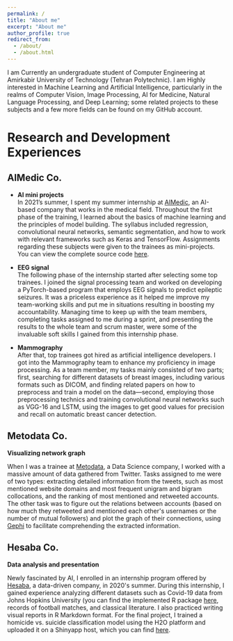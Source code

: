 ```yaml
---
permalink: /
title: "About me"
excerpt: "About me"
author_profile: true
redirect_from: 
  - /about/
  - /about.html
---
```


I am Currently an undergraduate student of Computer Engineering at Amirkabir University of Technology (Tehran Polytechnic). I am Highly interested in Machine Learning and Artificial Intelligence, particularly in the realms of Computer Vision, Image Processing, AI for Medicine, Natural Language Processing, and Deep Learning; some related projects to these subjects and a few more fields can be found on my GitHub account.  

# Research and Development Experiences

## AIMedic Co.
* **AI mini projects** <br/>
In 2021’s summer, I spent my summer internship at [AIMedic](https://aimedic.co), an AI-based company that works in the medical field. Throughout the first phase of the training, I learned about the basics of machine learning and the principles of model building. The syllabus included regression, convolutional neural networks, semantic segmentation, and how to work with relevant frameworks such as Keras and TensorFlow. Assignments regarding these subjects were given to the trainees as mini-projects. You can view the complete source code [here](https://github.com/zahrasalarian/AI-Mini-Projects).

* **EEG signal** <br/>
The following phase of the internship started after selecting some top trainees. I joined the signal processing team and worked on developing a PyTorch-based program that employs EEG signals to predict epileptic seizures. It was a priceless experience as it helped me improve my team-working skills and put me in situations resulting in boosting my accountability. Managing time to keep up with the team members, completing tasks assigned to me during a sprint, and presenting the results to the whole team and scrum master, were some of the invaluable soft skills I gained from this internship phase.

* **Mammography** <br/>
After that, top trainees got hired as artificial intelligence developers. I got into the Mammography team to enhance my proficiency in image processing. As a team member, my tasks mainly consisted of two parts; first, searching for different datasets of breast images, including various formats such as DICOM, and finding related papers on how to preprocess and train a model on the data—second, employing those preprocessing technics and training convolutional neural networks such as VGG-16 and LSTM, using the images to get good values for precision and recall on automatic breast cancer detection.

## Metodata Co.
**Visualizing network graph**

When I was a trainee at [Metodata](http://metodata.ai), a Data Science company, I worked with a massive amount of data gathered from Twitter. Tasks assigned to me were of two types: extracting detailed information from the tweets, such as most mentioned website domains and most frequent unigram and bigram collocations, and the ranking of most mentioned and retweeted accounts. The other task was to figure out the relations between accounts (based on how much they retweeted and mentioned each other's usernames or the number of mutual followers) and plot the graph of their connections, using [Gephi](https://gephi.org) to facilitate comprehending the extracted information.

## Hesaba Co.
**Data analysis and presentation**

Newly fascinated by AI, I enrolled in an internship program offered by [Hesaba](https://www.linkedin.com/company/hesaba/), a data-driven company, in 2020's summer. During this internship, I gained experience analyzing different datasets such as Covid-19 data from Johns Hopkins University (you can find the implemented R package [here](https://github.com/zahrasalarian/betterCallSal), records of football matches, and classical literature. I also practiced writing visual reports in R Markdown format. For the final project, I trained a homicide vs. suicide classification model using the H2O platform and uploaded it on a Shinyapp host, which you can find [here](https://zasalarian.shinyapps.io/death-app/?_ga=2.127183629.1860617861.1622741677-75287159.1622741677).